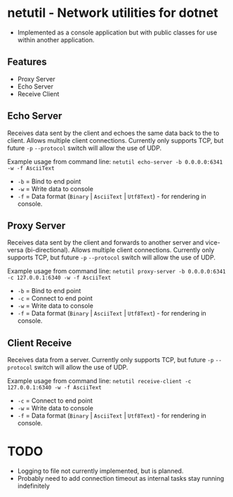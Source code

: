 # netutil - Network utilities for dotnet

- Implemented as a console application but with public classes for use within another application.

## Features

- Proxy Server
- Echo Server
- Receive Client

## Echo Server

Receives data sent by the client and echoes the same data back to the to client. Allows multiple client connections.
Currently only supports TCP, but future `-p` `--protocol` switch will allow the use of UDP.

Example usage from command line: `netutil echo-server -b 0.0.0.0:6341 -w -f AsciiText`

- `-b` = Bind to end point
- `-w` = Write data to console
- `-f` = Data format (`Binary` | `AsciiText` | `Utf8Text`) - for rendering in console.

## Proxy Server

Receives data sent by the client and forwards to another server and vice-versa (bi-directional). Allows multiple client connections.
Currently only supports TCP, but future `-p` `--protocol` switch will allow the use of UDP.

Example usage from command line: `netutil proxy-server -b 0.0.0.0:6341 -c 127.0.0.1:6340 -w -f AsciiText`

- `-b` = Bind to end point
- `-c` = Connect to end point
- `-w` = Write data to console
- `-f` = Data format (`Binary` | `AsciiText` | `Utf8Text`) - for rendering in console.

## Client Receive

Receives data from a server.
Currently only supports TCP, but future `-p` `--protocol` switch will allow the use of UDP.

Example usage from command line: `netutil receive-client -c 127.0.0.1:6340 -w -f AsciiText`

- `-c` = Connect to end point
- `-w` = Write data to console
- `-f` = Data format (`Binary` | `AsciiText` | `Utf8Text`) - for rendering in console.

# TODO

- Logging to file not currently implemented, but is planned.
- Probably need to add connection timeout as internal tasks stay running indefinitely